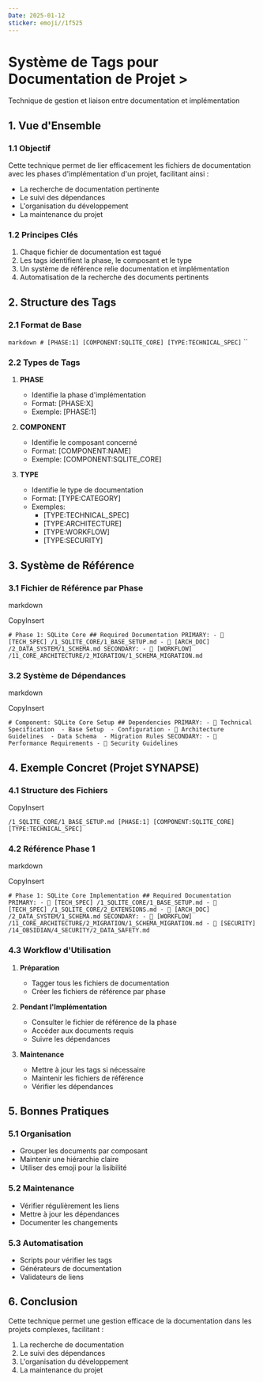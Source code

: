 ```yaml
---
Date: 2025-01-12
sticker: emoji//1f525
---
```

# Système de Tags pour Documentation de Projet > 

Technique de gestion et liaison entre documentation et implémentation 
## 1. Vue d'Ensemble 
### 1.1 Objectif 

Cette technique permet de lier efficacement les fichiers de documentation avec les phases d'implémentation d'un projet, facilitant ainsi : 
- La recherche de documentation pertinente 
- Le suivi des dépendances 
- L'organisation du développement 
- La maintenance du projet 
### 1.2 Principes Clés 

1. Chaque fichier de documentation est tagué 
2. Les tags identifient la phase, le composant et le type 
3. Un système de référence relie documentation et implémentation 
4. Automatisation de la recherche des documents pertinents 
## 2. Structure des Tags 
### 2.1 Format de Base 

 ```markdown # [PHASE:1] [COMPONENT:SQLITE_CORE] [TYPE:TECHNICAL_SPEC]``` ``

### 2.2 Types de Tags

1. **PHASE**
    
    - Identifie la phase d'implémentation
    - Format: [PHASE:X]
    - Exemple: [PHASE:1]
2. **COMPONENT**
    
    - Identifie le composant concerné
    - Format: [COMPONENT:NAME]
    - Exemple: [COMPONENT:SQLITE_CORE]
3. **TYPE**
    
    - Identifie le type de documentation
    - Format: [TYPE:CATEGORY]
    - Exemples:
        - [TYPE:TECHNICAL_SPEC]
        - [TYPE:ARCHITECTURE]
        - [TYPE:WORKFLOW]
        - [TYPE:SECURITY]

## 3. Système de Référence

### 3.1 Fichier de Référence par Phase

markdown

CopyInsert

`# Phase 1: SQLite Core ## Required Documentation PRIMARY: - 📄 [TECH_SPEC] /1_SQLITE_CORE/1_BASE_SETUP.md - 📄 [ARCH_DOC] /2_DATA_SYSTEM/1_SCHEMA.md SECONDARY: - 📄 [WORKFLOW] /11_CORE_ARCHITECTURE/2_MIGRATION/1_SCHEMA_MIGRATION.md`

### 3.2 Système de Dépendances

markdown

CopyInsert

`# Component: SQLite Core Setup ## Dependencies PRIMARY: - 📘 Technical Specification  - Base Setup  - Configuration - 📗 Architecture Guidelines  - Data Schema  - Migration Rules SECONDARY: - 📙 Performance Requirements - 📕 Security Guidelines`

## 4. Exemple Concret (Projet SYNAPSE)

### 4.1 Structure des Fichiers

CopyInsert

`/1_SQLITE_CORE/1_BASE_SETUP.md [PHASE:1] [COMPONENT:SQLITE_CORE] [TYPE:TECHNICAL_SPEC]`

### 4.2 Référence Phase 1

markdown

CopyInsert

`# Phase 1: SQLite Core Implementation ## Required Documentation PRIMARY: - 📄 [TECH_SPEC] /1_SQLITE_CORE/1_BASE_SETUP.md - 📄 [TECH_SPEC] /1_SQLITE_CORE/2_EXTENSIONS.md - 📄 [ARCH_DOC] /2_DATA_SYSTEM/1_SCHEMA.md SECONDARY: - 📄 [WORKFLOW] /11_CORE_ARCHITECTURE/2_MIGRATION/1_SCHEMA_MIGRATION.md - 📄 [SECURITY] /14_OBSIDIAN/4_SECURITY/2_DATA_SAFETY.md`

### 4.3 Workflow d'Utilisation

1. **Préparation**
    
    - Tagger tous les fichiers de documentation
    - Créer les fichiers de référence par phase
2. **Pendant l'Implémentation**
    
    - Consulter le fichier de référence de la phase
    - Accéder aux documents requis
    - Suivre les dépendances
3. **Maintenance**
    
    - Mettre à jour les tags si nécessaire
    - Maintenir les fichiers de référence
    - Vérifier les dépendances

## 5. Bonnes Pratiques

### 5.1 Organisation

- Grouper les documents par composant
- Maintenir une hiérarchie claire
- Utiliser des emoji pour la lisibilité

### 5.2 Maintenance

- Vérifier régulièrement les liens
- Mettre à jour les dépendances
- Documenter les changements

### 5.3 Automatisation

- Scripts pour vérifier les tags
- Générateurs de documentation
- Validateurs de liens

## 6. Conclusion

Cette technique permet une gestion efficace de la documentation dans les projets complexes, facilitant :

1. La recherche de documentation
2. Le suivi des dépendances
3. L'organisation du développement
4. La maintenance du projet